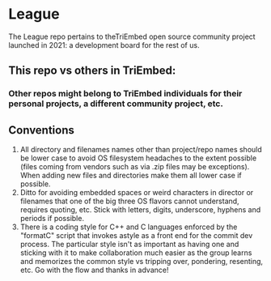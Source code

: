 # League
The League repo pertains to theTriEmbed open source community project launched in 2021: a development board for the rest of us.
## This repo vs others in TriEmbed:
### Other repos might belong to TriEmbed individuals for their personal projects, a different community project, etc.
## Conventions
1. All directory and filenames names other than project/repo names should be lower case to avoid OS filesystem headaches to the extent possible (files coming from vendors such as via .zip files may be exceptions). When adding new files and directories make them all lower case if possible. 
2. Ditto for avoiding embedded spaces or weird characters in director or filenames that one of the big three OS flavors cannot understand, requires quoting, etc. Stick with letters, digits, underscore, hyphens and periods if possible.
3. There is a coding style for C++ and C languages enforced by the "formatC" script that invokes astyle as a front end for the commit dev process. The particular style isn't as important as having one and sticking with it to make collaboration much easier as the group learns and memorizes the common style vs tripping over, pondering, resenting, etc. Go with the flow and thanks in advance!
